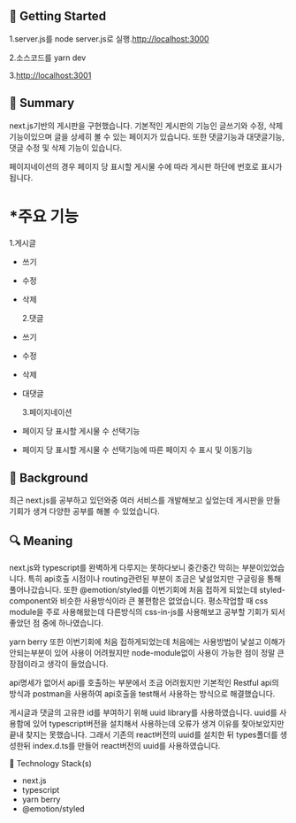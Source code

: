## 🔗 Getting Started

1.server.js를 node server.js로 실행.[http://localhost:3000](http://localhost:3000)

2.소스코드를 yarn dev

3.[http://localhost:3001](http://localhost:3001)

## 📌 Summary

next.js기반의 게시판을 구현했습니다. 기본적인 게시판의 기능인 글쓰기와 수정, 삭제기능이있으며 글을 상세히 볼 수 있는 페이지가 있습니다. 또한 댓글기능과 대댓글기능, 댓글 수정 및 삭제 기능이 있습니다.

페이지네이션의 경우 페이지 당 표시할 게시물 수에 따라 게시판 하단에 번호로 표시가 됩니다.

# \*주요 기능

1.게시글

- 쓰기
- 수정
- 삭제

  2.댓글

- 쓰기
- 수정
- 삭제
- 대댓글

  3.페이지네이션

- 페이지 당 표시할 게시물 수 선택기능
- 페이지 당 표시할 게시물 수 선택기능에 따른 페이지 수 표시 및 이동기능

## 🤔 Background

최근 next.js를 공부하고 있던와중 여러 서비스를 개발해보고 싶었는데 게시판을 만들 기회가 생겨 다양한 공부를 해볼 수 있었습니다.

## 🔍 Meaning

next.js와 typescript를 완벽하게 다루지는 못하다보니 중간중간 막히는 부분이있었습니다. 특히 api호출 시점이나 routing관련된 부분이 조금은 낯설었지만 구글링을 통해 풀어나갔습니다. 또한 @emotion/styled를 이번기회에 처음 접하게 되었는데 styled-component와 비슷한 사용방식이라 큰 불편함은 없었습니다. 평소작업할 때 css module을 주로 사용해왔는데 다른방식의 css-in-js를 사용해보고 공부할 기회가 되서 좋았던 점 중에 하나였습니다.

yarn berry 또한 이번기회에 처음 접하게되었는데 처음에는 사용방법이 낯설고 이해가 안되는부분이 있어 사용이 어려웠지만 node-module없이 사용이 가능한 점이 정말 큰 장점이라고 생각이 들었습니다.

api명세가 없어서 api를 호출하는 부분에서 조금 어려웠지만 기본적인 Restful api의 방식과 postman을 사용하여 api호출을 test해서 사용하는 방식으로 해결했습니다.

게시글과 댓글의 고유한 id를 부여하기 위해 uuid library를 사용하였습니다. uuid를 사용함에 있어 typescript버전을 설치해서 사용하는데 오류가 생겨 이유를 찾아보았지만 끝내 찾지는 못했습니다. 그래서 기존의 react버전의 uuid를 설치한 뒤 types폴더를 생성한뒤 index.d.ts를 만들어 react버전의 uuid를 사용하였습니다.

🔨 Technology Stack(s)

- next.js
- typescript
- yarn berry
- @emotion/styled
